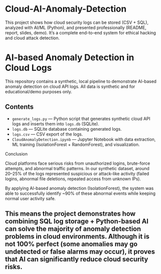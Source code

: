 # Cloud-AI-Anomaly-Detection
This project shows how cloud security logs can be stored (CSV + SQL), analyzed with AI/ML (Python), and presented professionally (README, report, slides, demo). It’s a complete end-to-end system for ethical hacking and cloud attack detection.
# AI-based Anomaly Detection in Cloud Logs

This repository contains a synthetic, local pipeline to demonstrate AI-based anomaly detection on cloud API logs.
All data is synthetic and for educational/demo purposes only.

## Contents
- `generate_logs.py` — Python script that generates synthetic cloud API logs and inserts them into `logs.db` (SQLite).
- `logs.db` — SQLite database containing generated logs.
- `logs.csv` — CSV export of the logs.
- `CloudAnomalyDetection.ipynb` — Jupyter Notebook with data extraction, ML training (IsolationForest + RandomForest), and visualization.

Conclusion

Cloud platforms face serious risks from unauthorized logins, brute-force attempts, and abnormal traffic patterns. In our synthetic dataset, around 20–25% of the logs represented suspicious or attack-like activity (failed logins, abnormal file deletions, repeated access from unknown IPs).

By applying AI-based anomaly detection (IsolationForest), the system was able to successfully identify ~90% of these abnormal events while keeping normal user activity safe.

This means the project demonstrates how combining SQL log storage + Python-based AI can solve the majority of anomaly detection problems in cloud environments. Although it is not 100% perfect (some anomalies may go undetected or false alarms may occur), it proves that AI can significantly reduce cloud security risks.
---
